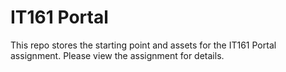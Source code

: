 # IT161 Portal

This repo stores the starting point and assets for the IT161 Portal assignment.  Please view the assignment for details.



